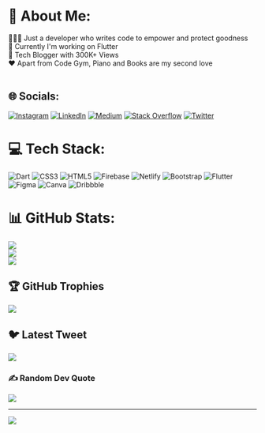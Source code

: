 # 💫 About Me:
👨🏻‍💻 Just a developer who writes code to empower and protect goodness<br>🔭 Currently I'm working on Flutter<br>🤩 Tech Blogger with 300K+ Views<br>❤️ Apart from Code Gym, Piano and Books are my second love <br><br>


## 🌐 Socials:
[![Instagram](https://img.shields.io/badge/Instagram-%23E4405F.svg?logo=Instagram&logoColor=white)](https://instagram.com/jay.tillu) [![LinkedIn](https://img.shields.io/badge/LinkedIn-%230077B5.svg?logo=linkedin&logoColor=white)](https://linkedin.com/in/jaytillu) [![Medium](https://img.shields.io/badge/Medium-12100E?logo=medium&logoColor=white)](https://medium.com/@jaytillu) [![Stack Overflow](https://img.shields.io/badge/-Stackoverflow-FE7A16?logo=stack-overflow&logoColor=white)](https://stackoverflow.com/users/8509590) [![Twitter](https://img.shields.io/badge/Twitter-%231DA1F2.svg?logo=Twitter&logoColor=white)](https://twitter.com/jay_tillu) 

# 💻 Tech Stack:
![Dart](https://img.shields.io/badge/dart-%230175C2.svg?style=for-the-badge&logo=dart&logoColor=white) ![CSS3](https://img.shields.io/badge/css3-%231572B6.svg?style=for-the-badge&logo=css3&logoColor=white) ![HTML5](https://img.shields.io/badge/html5-%23E34F26.svg?style=for-the-badge&logo=html5&logoColor=white) ![Firebase](https://img.shields.io/badge/firebase-%23039BE5.svg?style=for-the-badge&logo=firebase) ![Netlify](https://img.shields.io/badge/netlify-%23000000.svg?style=for-the-badge&logo=netlify&logoColor=#00C7B7) ![Bootstrap](https://img.shields.io/badge/bootstrap-%23563D7C.svg?style=for-the-badge&logo=bootstrap&logoColor=white) ![Flutter](https://img.shields.io/badge/Flutter-%2302569B.svg?style=for-the-badge&logo=Flutter&logoColor=white) 	![Figma](https://img.shields.io/badge/figma-%23F24E1E.svg?style=for-the-badge&logo=figma&logoColor=white) ![Canva](https://img.shields.io/badge/Canva-%2300C4CC.svg?style=for-the-badge&logo=Canva&logoColor=white) ![Dribbble](https://img.shields.io/badge/Dribbble-EA4C89?style=for-the-badge&logo=dribbble&logoColor=white)
# 📊 GitHub Stats:
![](https://github-readme-stats.vercel.app/api?username=jay-tillu&theme=radical&hide_border=true&include_all_commits=true&count_private=true)<br/>
![](https://github-readme-streak-stats.herokuapp.com/?user=jay-tillu&theme=radical&hide_border=true)<br/>
![](https://github-readme-stats.vercel.app/api/top-langs/?username=jay-tillu&theme=radical&hide_border=true&include_all_commits=true&count_private=true&layout=compact)

## 🏆 GitHub Trophies
![](https://github-profile-trophy.vercel.app/?username=jay-tillu&theme=radical&no-frame=true&no-bg=true&margin-w=4)

## 🐦 Latest Tweet
[![](https://gtce.itsvg.in/api?username=jay_tillu)](https://github.com/VishwaGauravIn/github-twitter-card-embed)

### ✍️ Random Dev Quote
![](https://quotes-github-readme.vercel.app/api?type=horizontal&theme=radical)

---
[![](https://visitcount.itsvg.in/api?id=jay-tillu&icon=0&color=5)](https://visitcount.itsvg.in)

<!-- Proudly created with GPRM ( https://gprm.itsvg.in ) -->

